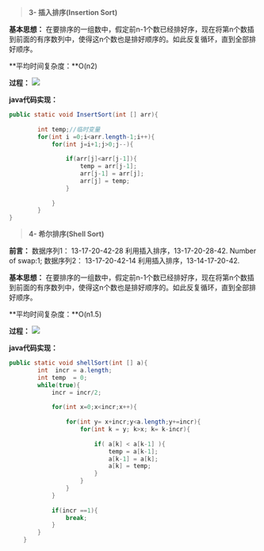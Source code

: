 > **3- 插入排序(Insertion Sort)**

**基本思想：**
在要排序的一组数中，假定前n-1个数已经排好序，现在将第n个数插到前面的有序数列中，使得这n个数也是排好顺序的。如此反复循环，直到全部排好顺序。

**平均时间复杂度：**O(n2)

**过程：**
![ ]( )


**java代码实现：**
``` java
public static void InsertSort(int [] arr){
		
		int temp;//临时变量
		for(int i =0;i<arr.length-1;i++){
			for(int j=i+1;j>0;j--){
				
				if(arr[j]<arr[j-1]){
					temp = arr[j-1];
					arr[j-1] = arr[j];
					arr[j] = temp;
				}
				
			}
		}	
}
```

> **4- 希尔排序(Shell Sort)**

**前言：**
数据序列1： 13-17-20-42-28  利用插入排序，13-17-20-28-42. Number of swap:1;
数据序列2： 13-17-20-42-14  利用插入排序，13-14-17-20-42.


**基本思想：**
在要排序的一组数中，假定前n-1个数已经排好序，现在将第n个数插到前面的有序数列中，使得这n个数也是排好顺序的。如此反复循环，直到全部排好顺序。

**平均时间复杂度：**O(n1.5)

**过程：**
![ ]( )


**java代码实现：**
``` java
public static void shellSort(int [] a){
		int  incr = a.length;
		int temp  = 0;
		while(true){
			incr = incr/2;
			
			for(int x=0;x<incr;x++){
				
				for(int y= x+incr;y<a.length;y+=incr){
					for(int k = y; k>x; k= k-incr){
						
						if( a[k] < a[k-1] ){
							temp = a[k-1];
							a[k-1] = a[k];
							a[k] = temp;
						}
					}
				}
			}
			
			if(incr ==1){
				break;
			}
		}
	}
```